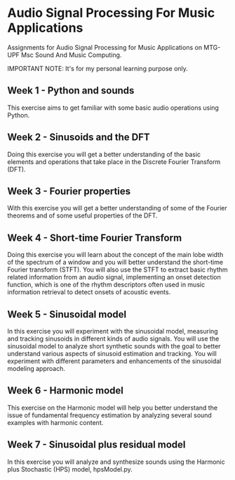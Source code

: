 # Audio Signal Processing For Music Applications
Assignments for Audio Signal Processing for Music Applications on MTG-UPF Msc Sound And Music Computing. 

IMPORTANT NOTE: It's for my personal learning purpose only.


## Week 1 - Python and sounds
This exercise aims to get familiar with some basic audio operations using Python.

## Week 2 - Sinusoids and the DFT
Doing this exercise you will get a better understanding of the basic elements and operations that take place in the Discrete Fourier Transform (DFT).

## Week 3 - Fourier properties
With this exercise you will get a better understanding of some of the Fourier theorems and of some useful properties of the DFT.

## Week 4 - Short-time Fourier Transform
Doing this exercise you will learn about the concept of the main lobe width of the spectrum of a window and you will better understand the short-time Fourier transform (STFT). You will also use the STFT to extract basic rhythm related information from an audio signal, implementing an onset detection function, which is one of the rhythm descriptors often used in music information retrieval to detect onsets of acoustic events.

## Week 5 - Sinusoidal model
In this exercise you will experiment with the sinusoidal model, measuring and tracking sinusoids in different kinds of audio signals. You will use the sinusoidal model to analyze short synthetic sounds with the goal to better understand various aspects of sinusoid estimation and tracking. You will experiment with different parameters and enhancements of the sinusoidal modeling approach.

## Week 6 - Harmonic model
This exercise on the Harmonic model will help you better understand the issue of fundamental frequency estimation by analyzing several sound examples with harmonic content.

## Week 7 - Sinusoidal plus residual model
In this exercise you will analyze and synthesize sounds using the Harmonic plus Stochastic (HPS) model, hpsModel.py.
